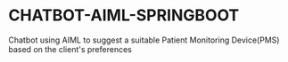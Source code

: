 # CHATBOT-AIML-SPRINGBOOT
Chatbot using AIML to suggest a suitable Patient Monitoring Device(PMS) based on the client's preferences
